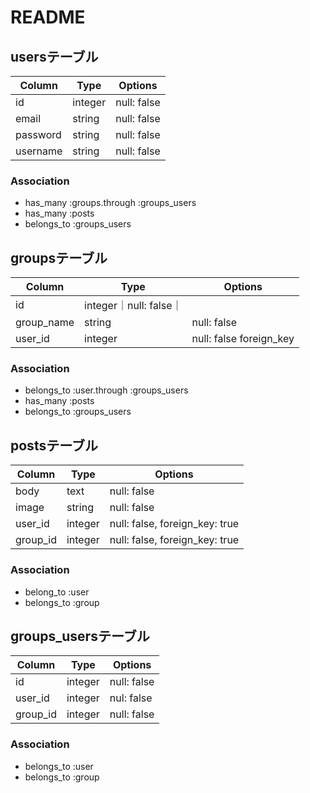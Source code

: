 #  README

## usersテーブル
|Column|Type|Options|
|------|----|-------|
|id|integer|null: false|
|email|string|null: false|
|password|string|null: false|
|username|string|null: false|
### Association
- has_many :groups.through :groups_users
- has_many :posts
- belongs_to :groups_users

## groupsテーブル
|Column|Type|Options|
|------|----|-------|
|id|integer｜null: false｜
|group_name|string|null: false|
|user_id|integer|null: false foreign_key|
### Association
- belongs_to :user.through :groups_users
- has_many :posts
- belongs_to :groups_users


## postsテーブル
|Column|Type|Options|
|------|----|-------|
|body|text|null: false|
|image|string|null: false|
|user_id|integer|null: false, foreign_key: true|
|group_id|integer|null: false, foreign_key: true|
### Association
- belong_to :user
- belongs_to :group

## groups_usersテーブル
|Column|Type|Options|
|------|----|-------|
|id|integer|null: false|
|user_id|integer|nul: false|
|group_id|integer|null: false|
### Association
- belongs_to :user
- belongs_to :group